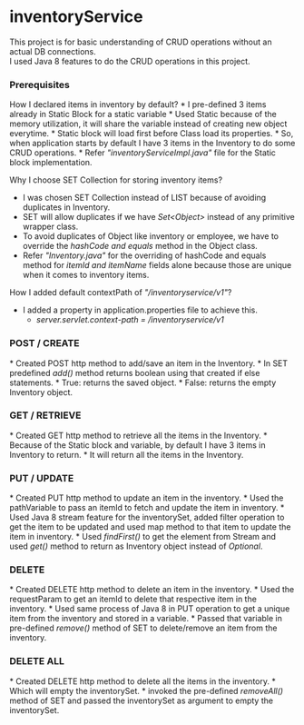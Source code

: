 # inventoryService
This project is for basic understanding of CRUD operations without an actual DB connections. <br>
I used Java 8 features to do the CRUD operations in this project.

<h3>Prerequisites </h3>
How I declared items in inventory by default?
* I pre-defined 3 items already in Static Block for a static variable
* Used Static because of the memory utilization, it will share the variable instead of creating new object everytime.
* Static block will load first before Class load its properties.
* So, when application starts by default I have 3 items in the Inventory to do some CRUD operations.
* Refer <i>"inventoryServiceImpl.java"</i> file for the Static block implementation.

Why I choose SET Collection for storing inventory items?
* I was chosen SET Collection instead of LIST because of avoiding duplicates in Inventory.
* SET will allow duplicates if we have  <i>Set<Object\></i> instead of any primitive wrapper class.
* To avoid duplicates of Object like inventory or employee, we have to override the <i>hashCode and equals</i> method in the Object class.
* Refer <i>"Inventory.java"</i> for the overriding of hashCode and equals method for <i>itemId and itemName</i> fields alone because those are unique when it comes to inventory items.

How I added default contextPath of <i>"/inventoryservice/v1"</i>?
* I added a property in application.properties file to achieve this.
  * <i>server.servlet.context-path = /inventoryservice/v1</i>

<h3>POST / CREATE</h3>
* Created POST http method to add/save an item in the Inventory.
* In SET predefined <i>add()</i> method returns boolean using that created if else statements.
    * True: returns the saved object.
    * False: returns the empty Inventory object.

<h3>GET / RETRIEVE</h3>
* Created GET http method to retrieve all the items in the Inventory.
* Because of the Static block and variable, by default I have 3 items in Inventory to return.
* It will return all the items in the Inventory.

<h3>PUT / UPDATE</h3>
* Created PUT http method to update an item in the inventory.
* Used the pathVariable to pass an itemId to fetch and update the item in inventory.
* Used Java 8 stream feature for the inventorySet, added filter operation to get the item to be updated and used map method to that item to update the item in inventory.
* Used <i>findFirst()</i> to get the element from Stream and used <i>get()</i> method to return as Inventory object instead of <i>Optional<Inventory\></i>.

<h3>DELETE</h3>
* Created DELETE http method to delete an item in the inventory.
* Used the requestParam to get an itemId to delete that respective item in the inventory.
* Used same process of Java 8 in PUT operation to get a unique item from the inventory and stored in a variable.
* Passed that variable in pre-defined <i>remove()</i> method of SET to delete/remove an item from the inventory.

<h3>DELETE ALL</h3>
* Created DELETE http method to delete all the items in the inventory.
* Which will empty the inventorySet.
* invoked the pre-defined <i>removeAll()</i> method of SET and passed the inventorySet as argument to empty the inventorySet.